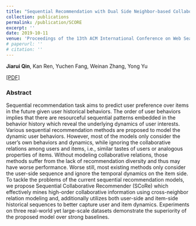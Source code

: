 ```yaml
---
title: "Sequential Recommendation with Dual Side Neighbor-based Collaborative Relation Modeling"
collection: publications
permalink: /publication/SCORE
excerpt: ''
date: 2019-10-11
venue: 'Proceedings of the 13th ACM International Conference on Web Search and Data Mining. (WSDM 2020)'
# paperurl: '' 
# citation: ''
---
```


**Jiarui Qin**, Kan Ren, Yuchen Fang, Weinan Zhang, Yong Yu

[\[PDF\]](https://jiaruiqin.me)

### Abstract
Sequential recommendation task aims to predict user preference over items in the future given user historical behaviors. The order of user behaviors implies that there are resourceful sequential patterns embedded in the behavior history which reveal the underlying dynamics of user interests. Various sequential recommendation methods are proposed to model the dynamic user behaviors. However, most of the models only consider the user’s own behaviors and dynamics, while ignoring the collaborative relations among users and items, i.e., similar tastes of users or analogous properties of items. Without modeling collaborative relations, those methods suffer from the lack of recommendation diversity and thus may have worse performance. Worse still, most existing methods only consider the user-side sequence and ignore the temporal dynamics on the item side. To tackle the problems of the current sequential recommendation models, we propose Sequential Collaborative Recommender (SCoRe) which effectively mines high-order collaborative information using cross-neighbor relation modeling and, additionally utilizes both user-side and item-side historical sequences to better capture user and item dynamics. Experiments on three real-world yet large-scale datasets demonstrate the superiority of the proposed model over strong baselines.